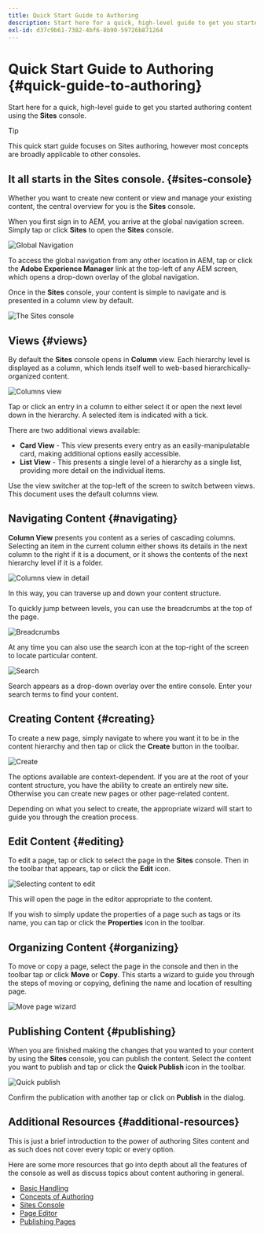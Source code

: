 ```yaml
---
title: Quick Start Guide to Authoring
description: Start here for a quick, high-level guide to get you started authoring content using the Sites console.
exl-id: d37c9b61-7382-4bf6-8b90-59726b871264
---
```


# Quick Start Guide to Authoring {#quick-guide-to-authoring}

Start here for a quick, high-level guide to get you started authoring content using the **Sites** console.

>[!TIP]
>
>This quick start guide focuses on Sites authoring, however most concepts are broadly applicable to other consoles.

## It all starts in the Sites console. {#sites-console}

Whether you want to create new content or view and manage your existing content, the central overview for you is the **Sites** console.

When you first sign in to AEM, you arrive at the global navigation screen. Simply tap or click **Sites** to open the **Sites** console.

![Global Navigation](assets/getting-started-global-navigation.png)

To access the global navigation from any other location in AEM, tap or click the **Adobe Experience Manager** link at the top-left of any AEM screen, which opens a drop-down overlay of the global navigation.

Once in the **Sites** console, your content is simple to navigate and is presented in a column view by default.

![The Sites console](assets/getting-started-sites-console.png)

## Views {#views}

By default the **Sites** console opens in **Column** view. Each hierarchy level is displayed as a column, which lends itself well to web-based hierarchically-organized content.

![Columns view](assets/getting-started-column-view.png)

Tap or click an entry in a column to either select it or open the next level down in the hierarchy. A selected item is indicated with a tick.

There are two additional views available:

* **Card View** - This view presents every entry as an easily-manipulatable card, making additional options easily accessible.
* **List View** - This presents a single level of a hierarchy as a single list, providing more detail on the individual items.

Use the view switcher at the top-left of the screen to switch between views. This document uses the default columns view.

## Navigating Content {#navigating}

**Column View** presents you content as a series of cascading columns. Selecting an item in the current column either shows its details in the next column to the right if it is a document, or it shows the contents of the next hierarchy level if it is a folder.

![Columns view in detail](assets/getting-started-column-detail.png)

In this way, you can traverse up and down your content structure.

To quickly jump between levels, you can use the breadcrumbs at the top of the page.

![Breadcrumbs](assets/getting-started-breadcrumbs.png)

At any time you can also use the search icon at the top-right of the screen to locate particular content.

![Search](assets/getting-started-search.png)

Search appears as a drop-down overlay over the entire console. Enter your search terms to find your content.

## Creating Content {#creating}

To create a new page, simply navigate to where you want it to be in the content hierarchy and then tap or click the **Create** button in the toolbar.

![Create](assets/getting-started-create.png)

The options available are context-dependent. If you are at the root of your content structure, you have the ability to create an entirely new site. Otherwise you can create new pages or other page-related content.

Depending on what you select to create, the appropriate wizard will start to guide you through the creation process.

## Edit Content {#editing}

To edit a page, tap or click to select the page in the **Sites** console. Then in the toolbar that appears, tap or click the **Edit** icon.

![Selecting content to edit](assets/getting-started-edit.png)

This will open the page in the editor appropriate to the content.

If you wish to simply update the properties of a page such as tags or its name, you can tap or click the **Properties** icon in the toolbar.

## Organizing Content {#organizing}

To move or copy a page, select the page in the console and then in the toolbar tap or click **Move** or **Copy**. This starts a wizard to guide you through the steps of moving or copying, defining the name and location of resulting page.

![Move page wizard](assets/getting-started-move-page.png)

## Publishing Content {#publishing}

When you are finished making the changes that you wanted to your content by using the **Sites** console, you can publish the content. Select the content you want to publish and tap or click the **Quick Publish** icon in the toolbar.

![Quick publish](assets/getting-started-quick-publish.png)

Confirm the publication with another tap or click on **Publish** in the dialog.

## Additional Resources {#additional-resources}

This is just a brief introduction to the power of authoring Sites content and as such does not cover every topic or every option.

Here are some more resources that go into depth about all the features of the console as well as discuss topics about content authoring in general.

* [Basic Handling](/help/sites-cloud/authoring/getting-started/basic-handling.md)
* [Concepts of Authoring](/help/sites-cloud/authoring/getting-started/concepts.md)
* [Sites Console](help/sites-cloud/authoring/console/sites-console.md)
* [Page Editor](help/sites-cloud/authoring/editor/page-editor.md)
* [Publishing Pages](help/sites-cloud/authoring/console/publishing-pages.md)
